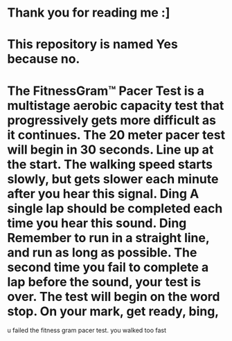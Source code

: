 # Thank you for reading me :]
# This repository is named Yes because no.
# The FitnessGram™ Pacer Test is a multistage aerobic capacity test that progressively gets more difficult as it continues. The 20 meter pacer test will begin in 30 seconds. Line up at the start. The walking speed starts slowly, but gets slower each minute after you hear this signal. Ding  A single lap should be completed each time you hear this sound. Ding  Remember to run in a straight line, and run as long as possible. The second time you fail to complete a lap before the sound, your test is over. The test will begin on the word stop. On your mark, get ready, bing, 
u failed the fitness gram pacer test. you walked too fast
